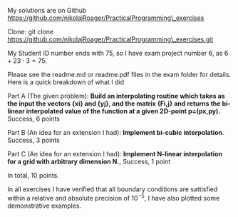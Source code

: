 My solutions are on Github https://github.com/nikolajRoager/PracticalProgramming\_exercises

Clone: git clone https://github.com/nikolajRoager/PracticalProgramming\_exercises.git


My Student ID number ends with 75, so I have exam project number 6, as $6+23\cdot 3=75$.

Please see the readme.md or readme.pdf files in the exam folder for details. Here is a quick breakdown of what I did

Part A (The given problem): **Build an interpolating routine which takes as the input the vectors {xi} and {yj}, and the matrix {Fi,j} and returns the bi-linear interpolated value of the function at a given 2D-point p=(px,py).** Success, 6 points

Part B (An idea for an extension I had): **Implement bi-cubic interpolation**. Success, 3 points

Part C (An idea for an extension I had): **Implement N-linear interpolation for a grid with arbitrary dimension N.**, Success, 1 point

In total, 10 points.

In all exercises I have verified that all boundary conditions are sattisfied within a relative and absolute precision of $10^{-5}$, I have also plotted some demonstrative examples.

